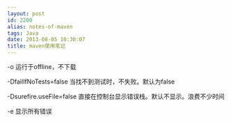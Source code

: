 ```yaml
---
layout: post
id: 2200
alias: notes-of-maven
tags: Java
date: 2013-08-05 10:30:07
title: maven使用笔记
---
```


-o 运行于offline，不下载

-DfailIfNoTests=false 当找不到测试时，不失败。默认为false

-Dsurefire.useFile=false 直接在控制台显示错误栈。默认不显示。浪费不少时间

-e 显示所有错误
